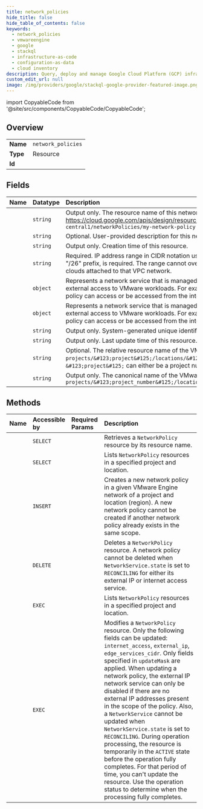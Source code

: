 ```yaml
---
title: network_policies
hide_title: false
hide_table_of_contents: false
keywords:
  - network_policies
  - vmwareengine
  - google    
  - stackql
  - infrastructure-as-code
  - configuration-as-data
  - cloud inventory
description: Query, deploy and manage Google Cloud Platform (GCP) infrastructure and resources using SQL
custom_edit_url: null
image: /img/providers/google/stackql-google-provider-featured-image.png
---
```


import CopyableCode from '@site/src/components/CopyableCode/CopyableCode';




## Overview
<table><tbody>
<tr><td><b>Name</b></td><td><code>network_policies</code></td></tr>
<tr><td><b>Type</b></td><td>Resource</td></tr>
<tr><td><b>Id</b></td><td><CopyableCode code="vmwareengine.network_policies" /></td></tr>
</tbody></table>

## Fields
| Name | Datatype | Description |
|:-----|:---------|:------------|
| <CopyableCode code="name" /> | `string` | Output only. The resource name of this network policy. Resource names are schemeless URIs that follow the conventions in https://cloud.google.com/apis/design/resource_names. For example: `projects/my-project/locations/us-central1/networkPolicies/my-network-policy` |
| <CopyableCode code="description" /> | `string` | Optional. User-provided description for this network policy. |
| <CopyableCode code="createTime" /> | `string` | Output only. Creation time of this resource. |
| <CopyableCode code="edgeServicesCidr" /> | `string` | Required. IP address range in CIDR notation used to create internet access and external IP access. An RFC 1918 CIDR block, with a "/26" prefix, is required. The range cannot overlap with any prefixes either in the consumer VPC network or in use by the private clouds attached to that VPC network. |
| <CopyableCode code="externalIp" /> | `object` | Represents a network service that is managed by a `NetworkPolicy` resource. A network service provides a way to control an aspect of external access to VMware workloads. For example, whether the VMware workloads in the private clouds governed by a network policy can access or be accessed from the internet. |
| <CopyableCode code="internetAccess" /> | `object` | Represents a network service that is managed by a `NetworkPolicy` resource. A network service provides a way to control an aspect of external access to VMware workloads. For example, whether the VMware workloads in the private clouds governed by a network policy can access or be accessed from the internet. |
| <CopyableCode code="uid" /> | `string` | Output only. System-generated unique identifier for the resource. |
| <CopyableCode code="updateTime" /> | `string` | Output only. Last update time of this resource. |
| <CopyableCode code="vmwareEngineNetwork" /> | `string` | Optional. The relative resource name of the VMware Engine network. Specify the name in the following form: `projects/&#123;project&#125;/locations/&#123;location&#125;/vmwareEngineNetworks/&#123;vmware_engine_network_id&#125;` where `&#123;project&#125;` can either be a project number or a project ID. |
| <CopyableCode code="vmwareEngineNetworkCanonical" /> | `string` | Output only. The canonical name of the VMware Engine network in the form: `projects/&#123;project_number&#125;/locations/&#123;location&#125;/vmwareEngineNetworks/&#123;vmware_engine_network_id&#125;` |
## Methods
| Name | Accessible by | Required Params | Description |
|:-----|:--------------|:----------------|:------------|
| <CopyableCode code="get" /> | `SELECT` | <CopyableCode code="locationsId, networkPoliciesId, projectsId" /> | Retrieves a `NetworkPolicy` resource by its resource name. |
| <CopyableCode code="list" /> | `SELECT` | <CopyableCode code="locationsId, projectsId" /> | Lists `NetworkPolicy` resources in a specified project and location. |
| <CopyableCode code="create" /> | `INSERT` | <CopyableCode code="locationsId, projectsId" /> | Creates a new network policy in a given VMware Engine network of a project and location (region). A new network policy cannot be created if another network policy already exists in the same scope. |
| <CopyableCode code="delete" /> | `DELETE` | <CopyableCode code="locationsId, networkPoliciesId, projectsId" /> | Deletes a `NetworkPolicy` resource. A network policy cannot be deleted when `NetworkService.state` is set to `RECONCILING` for either its external IP or internet access service. |
| <CopyableCode code="_list" /> | `EXEC` | <CopyableCode code="locationsId, projectsId" /> | Lists `NetworkPolicy` resources in a specified project and location. |
| <CopyableCode code="patch" /> | `EXEC` | <CopyableCode code="locationsId, networkPoliciesId, projectsId" /> | Modifies a `NetworkPolicy` resource. Only the following fields can be updated: `internet_access`, `external_ip`, `edge_services_cidr`. Only fields specified in `updateMask` are applied. When updating a network policy, the external IP network service can only be disabled if there are no external IP addresses present in the scope of the policy. Also, a `NetworkService` cannot be updated when `NetworkService.state` is set to `RECONCILING`. During operation processing, the resource is temporarily in the `ACTIVE` state before the operation fully completes. For that period of time, you can't update the resource. Use the operation status to determine when the processing fully completes. |
